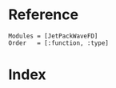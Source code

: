 # Reference

```@autodocs
Modules = [JetPackWaveFD]
Order   = [:function, :type]
```

# Index

```@index
```
